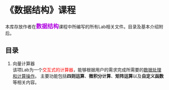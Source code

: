 # 《数据结构》课程   
本库存放作者在<font size=4 color=bluie>**数据结构**</font>课程中所编写的所有Lab相关文件。目录及基本介绍附后。
## 目录
1. 向量计算器   
该项Lab为一个<font color=red>交互式的计算器</font>，能够根据用户的需求完成所需要的<u>数据处理和计算操作</u>。
主要功能包括**四则运算**、**微积分计算**、**矩阵运算**以及**自定义函数**等相关内容。

